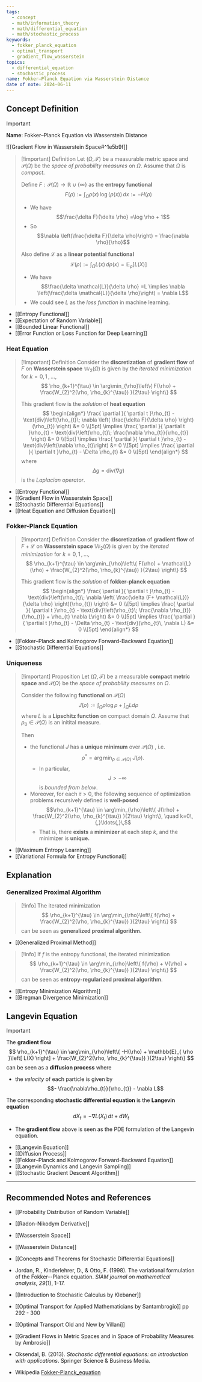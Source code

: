 ```yaml
---
tags:
  - concept
  - math/information_theory
  - math/differential_equation
  - math/stochastic_process
keywords:
  - fokker_planck_equation
  - optimal_transport
  - gradient_flow_wasserstein
topics:
  - differential_equation
  - stochastic_process
name: Fokker–Planck Equation via Wasserstein Distance
date of note: 2024-06-11
---
```


## Concept Definition

>[!important]
>**Name**: Fokker–Planck Equation via Wasserstein Distance

![[Gradient Flow in Wasserstein Space#^1e5b9f]]

>[!important] Definition
>Let $(\Omega, \mathscr{F})$ be a measurable metric space and  $\mathscr{P}(\Omega)$ be the *space of probability measures* on $\Omega$. Assume that $\Omega$ is *compact*.
>
>Define $F: \mathscr{P}(\Omega) \to \mathbb{R}\cup \{ \infty \}$ as the **entropy functional**
>$$
>F(\rho) := \int_{\Omega} \rho(x)\,\log(\rho(x)) \,dx := -H(\rho)
>$$
>- We have $$\frac{\delta F}{\delta \rho} =\log \rho + 1$$
>- So $$\nabla \left(\frac{\delta F}{\delta \rho}\right) = \frac{\nabla \rho}{\rho}$$
>
>Also define $\mathcal{L}$ as a **linear potential functional** $$\mathcal{L}(\rho) := \int_{\Omega} L(x)\,d\rho(x) = \mathbb{E}_{ \rho }\left[  L(X) \right]$$ 
>- We have $$\frac{\delta \mathcal{L}}{\delta \rho} =L \implies \nabla \left(\frac{\delta \mathcal{L}}{\delta \rho}\right) = \nabla L$$
>- We could see $L$ as the *loss function* in machine learning.

- [[Entropy Functional]]
- [[Expectation of Random Variable]]
- [[Bounded Linear Functional]]
- [[Error Function or Loss Function for Deep Learning]]


### Heat Equation

>[!important] Definition
>Consider the **discretization** of **gradient flow** of $F$ on  **Wasserstein space** $\mathbb{W}_{2}(\Omega)$ is given by the *iterated minimization* for $k=0,\,1\,{,}\ldots{,}\,$
>$$
>\rho_{k+1}^{\tau} \in \arg\min_{\rho}\left\{ F(\rho) + \frac{W_{2}^2(\rho, \rho_{k}^{\tau}) }{2\tau}  \right\}  
>$$
>
>This gradient flow is the *solution* of **heat equation** 
>$$
>\begin{align*}
>\frac{ \partial }{ \partial t }\rho_{t} - \text{div}\left(\rho_{t}\; \nabla \left( \frac{\delta F}{\delta \rho} \right)(\rho_{t}) \right)  &= 0 \\[5pt]
> \implies \frac{ \partial }{ \partial t }\rho_{t} - \text{div}\left(\rho_{t}\;  \frac{\nabla \rho_{t}}{\rho_{t}} \right)  &= 0  \\[5pt]
> \implies \frac{ \partial }{ \partial t }\rho_{t} - \text{div}\left(\nabla \rho_{t}\right)  &= 0  \\[5pt]
> \implies \frac{ \partial }{ \partial t }\rho_{t} - \Delta \rho_{t}  &= 0  \\[5pt]
\end{align*}
>$$
>where $$\Delta g = \text{div}(\nabla g)$$ is the *Laplacian operator*.

- [[Entropy Functional]]
- [[Gradient Flow in Wasserstein Space]]
- [[Stochastic Differential Equations]]
- [[Heat Equation and Diffusion Equation]]

### Fokker-Planck Equation

>[!important] Definition
>Consider the **discretization** of **gradient flow** of $F+\mathcal{L}$ on  **Wasserstein space** $\mathbb{W}_{2}(\Omega)$ is given by the *iterated minimization* for $k=0,\,1\,{,}\ldots{,}\,$
>$$
>\rho_{k+1}^{\tau} \in \arg\min_{\rho}\left\{ F(\rho) + \mathcal{L}(\rho) + \frac{W_{2}^2(\rho, \rho_{k}^{\tau}) }{2\tau}  \right\}  
>$$
>
>This gradient flow is the *solution* of **fokker-planck equation** 
>$$
>\begin{align*}
>\frac{ \partial }{ \partial t }\rho_{t} - \text{div}\left(\rho_{t}\; \nabla \left( \frac{\delta (F+ \mathcal{L})}{\delta \rho} \right)(\rho_{t}) \right)  &= 0 \\[5pt]
> \implies \frac{ \partial }{ \partial t }\rho_{t} - \text{div}\left(\rho_{t}\;  \frac{\nabla \rho_{t}}{\rho_{t}}  + \rho_{t} \nabla L\right)  &= 0  \\[5pt]
> \implies \frac{ \partial }{ \partial t }\rho_{t} - \Delta \rho_{t} - \text{div}(\rho_{t}\, \nabla L)  &= 0  \\[5pt]
\end{align*}
>$$


- [[Fokker–Planck and Kolmogorov Forward-Backward Equation]]
- [[Stochastic Differential Equations]]

### Uniqueness

>[!important] Proposition
>Let $(\Omega, \mathscr{F})$ be a measurable **compact metric space** and  $\mathscr{P}(\Omega)$ be the *space of probability measures* on $\Omega$. 
>
>Consider the following **functional** on $\mathscr{P}(\Omega)$  $$J(\rho) := \int_{\Omega} \rho \log \rho + \int_{\Omega}L d\rho$$ where $L$ is a **Lipschitz function** on compact domain $\Omega$. Assume that $\rho_{0}\in \mathscr{P}(\Omega)$ is an initital measure.
>
>Then 
>- the functional $J$ has a  **unique minimum** over $\mathscr{P}(\Omega)$ , i.e. $$\rho^{*} = \arg\min_{\rho \in \mathscr{P}(\Omega)}\;J(\rho).$$
>	- In particular, $$J > -\infty$$ is *bounded from below*.
>- Moreover, for each $\tau >0$, the following sequence of optimization problems recursively defined is **well-posed**  $$\rho_{k+1}^{\tau} \in \arg\min_{\rho}\left\{ J(\rho) + \frac{W_{2}^2(\rho, \rho_{k}^{\tau}) }{2\tau}  \right\}, \quad k=0\,{,}\ldots{,}\,$$
>	-  That is, there **exists** a **minimizer** at each step $k$, and the minimizer is **unique.** 

- [[Maximum Entropy Learning]]
- [[Variational Formula for Entropy Functional]]

## Explanation


### Generalized Proximal Algorithm

>[!info]
>The iterated minimization 
>$$
>\rho_{k+1}^{\tau} \in \arg\min_{\rho}\left\{ f(\rho) + \frac{W_{2}^2(\rho, \rho_{k}^{\tau}) }{2\tau}  \right\}  
>$$
>can be seen as **generalized proximal algorithm.**


- [[Generalized Proximal Method]]

>[!info]
>If $f$ is the entropy functional,  the iterated minimization 
>$$
>\rho_{k+1}^{\tau} \in \arg\min_{\rho}\left\{ f(\rho) + V(\rho) + \frac{W_{2}^2(\rho, \rho_{k}^{\tau}) }{2\tau}  \right\}  
>$$
>can be seen as **entropy-regularized proximal algorithm**.

- [[Entropy Minimization Algorithm]]
- [[Bregman Divergence Minimization]]


## Langevin Equation

>[!important] 
>The **gradient flow** 
>$$
>\rho_{k+1}^{\tau} \in \arg\min_{\rho}\left\{ -H(\rho) + \mathbb{E}_{ \rho }\left[  L(X) \right] + \frac{W_{2}^2(\rho, \rho_{k}^{\tau}) }{2\tau}  \right\}  
>$$
>can be seen as a **diffusion process** where
>- the *velocity* of each particle is given by $$-  \frac{\nabla\rho_{t}}{\rho_{t}} - \nabla L$$ 
>  
>The corresponding **stochastic differential equation** is the **Langevin equation**  
>$$
> dX_{t} = - \nabla L(X_{t})\,dt + dW_{t}
>$$
>- The **gradient flow** above is seen as the PDE formulation of the Langevin equation.

- [[Langevin Equation]]
- [[Diffusion Process]]
- [[Fokker–Planck and Kolmogorov Forward-Backward Equation]]
- [[Langevin Dynamics and Langevin Sampling]]
- [[Stochastic Gradient Descent Algorithm]]




-----------
##  Recommended Notes and References


- [[Probability Distribution of Random Variable]]
- [[Radon-Nikodym Derivative]]

- [[Wasserstein Space]]
- [[Wasserstein Distance]]

- [[Concepts and Theorems for Stochastic Differential Equations]]


- Jordan, R., Kinderlehrer, D., & Otto, F. (1998). The variational formulation of the Fokker--Planck equation. _SIAM journal on mathematical analysis_, _29_(1), 1-17.
- [[Introduction to Stochastic Calculus by Klebaner]]
- [[Optimal Transport for Applied Mathematicians by Santambrogio]] pp 292 - 300
- [[Optimal Transport Old and New by Villani]]
- [[Gradient Flows in Metric Spaces and in Space of Probability Measures by Ambrosio]]
- Oksendal, B. (2013). _Stochastic differential equations: an introduction with applications_. Springer Science & Business Media.
- Wikipedia [Fokker-Planck_equation](https://en.wikipedia.org/wiki/Fokker%E2%80%93Planck_equation)